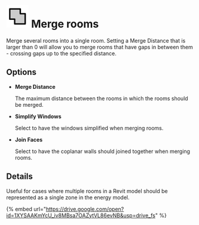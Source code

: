# ![](../../.gitbook/assets/merge-rooms.svg) Merge rooms

Merge several rooms into a single room. Setting a Merge Distance that is larger than 0 will allow you to merge rooms that have gaps in between them - crossing gaps up to the specified distance.

## Options

* **Merge Distance**

  The maximum distance between the rooms in which the rooms should be merged.

* **Simplify Windows**

  Select to have the windows simplified when merging rooms.

* **Join Faces**

  Select to have the coplanar walls should joined together when merging rooms.

## Details

Useful for cases where multiple rooms in a Revit model should be represented as a single zone in the energy model.

{% embed url="https://drive.google.com/open?id=1XYSAAKmYcU_iv8MBsa7OAZytVL86evNB&usp=drive_fs" %}